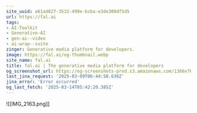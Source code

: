 ```yaml
---
site_uuid: a61ad827-3532-499e-bcba-e3de300df5d5
url: https://fal.ai
tags:
- AI-Toolkit
- Generative-AI
- gen-ai--video
- ai-wrap--suite
zinger: Generative media platform for developers.
image: https://fal.ai/og-thumbnail.webp
site_name: fal.ai
title: fal.ai | The generative media platform for developers
og_screenshot_url: https://og-screenshots-prod.s3.amazonaws.com/1366x768/80/false/d3ae446d670315f3d20130974892b90a68f41f08602c525e0cf335c6dd20d0f3.jpeg
last_jina_request: '2025-03-09T06:44:58.636Z'
jina_error: 'Error occurred'
og_last_fetch: '2025-03-14T05:42:20.385Z'
---
```


![[IMG_2163.png]]
